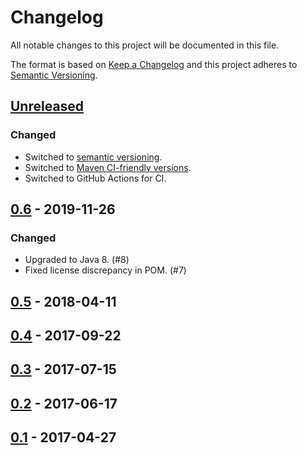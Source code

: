 # Changelog

All notable changes to this project will be documented in this file.

The format is based on [Keep a Changelog](https://keepachangelog.com/en/1.0.0/) and this project adheres to [Semantic Versioning](https://semver.org/spec/v2.0.0.html).

## [Unreleased]

### Changed

- Switched to [semantic versioning](https://semver.org/).
- Switched to [Maven CI-friendly versions](https://maven.apache.org/maven-ci-friendly.html).
- Switched to GitHub Actions for CI.

## [0.6] - 2019-11-26

### Changed

- Upgraded to Java 8. (#8)
- Fixed license discrepancy in POM. (#7)

## [0.5] - 2018-04-11

## [0.4] - 2017-09-22

## [0.3] - 2017-07-15

## [0.2] - 2017-06-17

## [0.1] - 2017-04-27

[Unreleased]: https://github.com/vy/hrrs/compare/hrrs-parent-6...HEAD
[0.6]: https://github.com/vy/hrrs/compare/hrrs-parent-5...hrrs-parent-6
[0.5]: https://github.com/vy/hrrs/compare/hrrs-parent-4...hrrs-parent-5
[0.4]: https://github.com/vy/hrrs/compare/hrrs-parent-3...hrrs-parent-4
[0.3]: https://github.com/vy/hrrs/compare/hrrs-parent-2...hrrs-parent-3
[0.2]: https://github.com/vy/hrrs/compare/hrrs-parent-1...hrrs-parent-2
[0.1]: https://github.com/vy/hrrs/releases/tag/hrrs-parent-1
